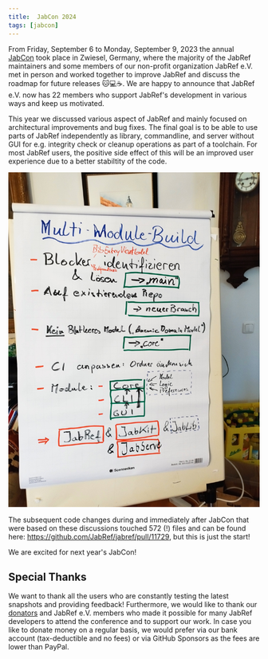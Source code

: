 ```yaml
---
title:  JabCon 2024
tags: [jabcon]
---
```


From Friday, September 6 to Monday, September 9, 2023 the annual [JabCon](https://jabcon.jabref.org/) took place in Zwiesel, Germany, where the majority of the JabRef maintainers and some members of our non-profit organization JabRef e.V. met in person and worked together to improve JabRef and discuss the roadmap for future releases 🐱💻☕.
We are happy to announce that JabRef e.V. now has 22 members who support JabRef's development in various ways and keep us motivated.

This year we discussed various aspect of JabRef and mainly focused on architectural improvements and bug fixes. The final goal is to be able to use parts of JabRef independently as library, commandline, and server without GUI for e.g. integrity check or cleanup operations as part of a toolchain. For most JabRef users, the positive side effect of this will be an improved user experience due to a better stabiltity of the code.

![Flipchart showing JabRef's intended module architecture](/img/jabref_multimodule-min.jpg)

The subsequent code changes during and immediately after JabCon that were based on these discussions touched 572 (!) files and can be found here: https://github.com/JabRef/jabref/pull/11729, but this is just the start!

We are excited for next year's JabCon!

## Special Thanks

We want to thank all the users who are constantly testing the latest snapshots and providing feedback!
Furthermore, we would like to thank our [donators](https://donations.jabref.org) and JabRef e.V. members who made it possible for many JabRef developers to attend the conference and to support our work.
In case you like to donate money on a regular basis, we would prefer via our bank account (tax-deductible and no fees) or via GitHub Sponsors as the fees are lower than PayPal.
